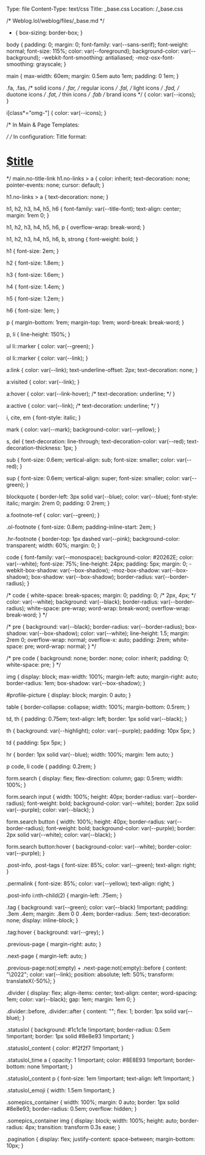 Type: file
Content-Type: text/css
Title: _base.css
Location: /_base.css

/* Weblog.lol/weblog/files/_base.md */
* {
  box-sizing: border-box;
}

body {
  padding: 0;
  margin: 0;
  font-family: var(--sans-serif);
  font-weight: normal;
  font-size: 115%;
  color: var(--foreground);
  background-color: var(--background);
  -webkit-font-smoothing: antialiased;
  -moz-osx-font-smoothing: grayscale;
}

main {
  max-width: 60em;
  margin: 0.5em auto 1em;
  padding: 0 1em;
}

.fa,
.fas,  /* solid icons */
.far,  /* regular icons */
.fal,  /* light icons */
.fad,  /* duotone icons */
.fat,  /* thin icons */
.fab   /* brand icons */ {
  color: var(--icons);
}

i[class*="omg-"] {
  color: var(--icons);
}

/* In Main & Page Templates: <main class="no-title-link"> */
/* In configuration: Title format: <h1 class="no-links"><a href="$location">$title</a></h1> */
main.no-title-link h1.no-links > a {
  color: inherit;
  text-decoration: none;
  pointer-events: none;
  cursor: default;
}

h1.no-links > a {
  text-decoration: none;
}

h1,
h2,
h3,
h4,
h5,
h6 {
  font-family: var(--title-font);
  text-align: center;
  margin: 1rem 0;
}

h1,
h2,
h3,
h4,
h5,
h6,
p {
  overflow-wrap: break-word;
}

h1,
h2,
h3,
h4,
h5,
h6,
b,
strong {
  font-weight: bold;
}

h1 {
  font-size: 2em;
}

h2 {
  font-size: 1.8em;
}

h3 {
  font-size: 1.6em;
}

h4 {
  font-size: 1.4em;
}

h5 {
  font-size: 1.2em;
}

h6 {
  font-size: 1em;
}

p {
  margin-bottom: 1rem;
  margin-top: 1rem;
  word-break: break-word;
}

p,
li {
  line-height: 150%;
}

ul li::marker {
  color: var(--green);
}

ol li::marker {
  color: var(--link);
}

a:link {
  color: var(--link);
  text-underline-offset: 2px;
  text-decoration: none;
}

a:visited {
  color: var(--link);
}

a:hover {
  color: var(--link-hover);
/*  text-decoration: underline; */
}

a:active {
  color: var(--link);
/*  text-decoration: underline; */
}

i,
cite,
em {
  font-style: italic;
}

mark {
  color: var(--mark);
  background-color: var(--yellow);
}

s,
del {
  text-decoration: line-through;
  text-decoration-color: var(--red);
  text-decoration-thickness: 1px;
}

sub {
  font-size: 0.6em;
  vertical-align: sub;
  font-size: smaller;
  color: var(--red);
}

sup {
  font-size: 0.6em;
  vertical-align: super;
  font-size: smaller;
  color: var(--green);
}

blockquote {
  border-left: 3px solid var(--blue);
  color: var(--blue);
  font-style: italic;
  margin: 2rem 0;
  padding: 0 2rem;
}

a.footnote-ref {
  color: var(--green);
}

.ol-footnote {
  font-size: 0.8em;
  padding-inline-start: 2em;
}

.hr-footnote {
  border-top: 1px dashed var(--pink);
  background-color: transparent;
  width: 60%;
  margin: 0;
}

code {
  font-family: var(--monospace);
  background-color: #20262E;
  color: var(--white);
  font-size: 75%;
  line-height: 24px;
  padding: 5px;
  margin: 0;
  -webkit-box-shadow: var(--box-shadow);
  -moz-box-shadow: var(--box-shadow);
  box-shadow: var(--box-shadow);
  border-radius: var(--border-radius);
}

/* code {
  white-space: break-spaces;
  margin: 0;
  padding: 0; /* 2px, 4px; */
  color: var(--white);
  background: var(--black);
  border-radius: var(--border-radius);
  white-space: pre-wrap;
  word-wrap: break-word;
  overflow-wrap: break-word;
} */

/* pre {
  background: var(--black);
  border-radius: var(--border-radius);
  box-shadow: var(--box-shadow);
  color: var(--white);
  line-height: 1.5;
  margin: 2rem 0;
  overflow-wrap: normal;
  overflow-x: auto;
  padding: 2rem;
  white-space: pre;
  word-wrap: normal;
} */

/* pre code {
  background: none;
  border: none;
  color: inherit;
  padding: 0;
  white-space: pre;
} */

img {
  display: block;
  max-width: 100%;
  margin-left: auto;
  margin-right: auto;
  border-radius: 1em;
  box-shadow: var(--box-shadow);
}

#profile-picture {
  display: block;
  margin: 0 auto;
}

table {
  border-collapse: collapse;
  width: 100%;
  margin-bottom: 0.5rem;
}

td,
th {
  padding: 0.75em;
  text-align: left;
  border: 1px solid var(--black);
}

th {
  background: var(--highlight);
  color: var(--purple);
  padding: 10px 5px;
}

td {
  padding: 5px 5px;
}

hr {
  border: 1px solid var(--blue);
  width: 100%;
  margin: 1em auto;
}

p code,
li code {
  padding: 0.2rem;
}

form.search {
  display: flex;
  flex-direction: column;
  gap: 0.5rem;
  width: 100%;
}

form.search input {
  width: 100%;
  height: 40px;
  border-radius: var(--border-radius);
  font-weight: bold;
  background-color: var(--white);
  border: 2px solid var(--purple);
  color: var(--black);
}

form.search button {
  width: 100%;
  height: 40px;
  border-radius: var(--border-radius);
  font-weight: bold;
  background-color: var(--purple);
  border: 2px solid var(--white);
  color: var(--black);
}

form.search button:hover {
  background-color: var(--white);
  border-color: var(--purple);
}

.post-info,
.post-tags {
  font-size: 85%;
  color: var(--green);
  text-align: right;
}

.permalink {
  font-size: 85%;
  color: var(--yellow);
  text-align: right;
}

.post-info i:nth-child(2) {
  margin-left: .75em;
}

.tag {
  background: var(--green);
  color: var(--black) !important;
  padding: .3em .4em;
  margin: .8em 0 0 .4em;
  border-radius: .5em;
  text-decoration: none;
  display: inline-block;
}

.tag:hover {
  background: var(--grey);
}

.previous-page {
  margin-right: auto;
}

.next-page {
  margin-left: auto;
}

.previous-page:not(:empty) + .next-page:not(:empty)::before {
  content: "\2022";
  color: var(--link);
  position: absolute;
  left: 50%;
  transform: translateX(-50%);
}

.divider {
  display: flex;
  align-items: center;
  text-align: center;
  word-spacing: 1em;
  color: var(--black);
  gap: 1em;
  margin: 1em 0;
}

.divider::before,
.divider::after {
  content: "";
  flex: 1;
  border: 1px solid var(--blue);
}

.statuslol {
  background: #1c1c1e !important;
  border-radius: 0.5em !important;
  border: 1px solid #8e8e93 !important;
}

.statuslol_content {
  color: #f2f2f7 !important;
}

.statuslol_time a {
  opacity: 1 !important;
  color: #8E8E93 !important;
  border-bottom: none !important;
}

.statuslol_content p {
  font-size: 1em !important;
  text-align: left !important;
}

.statuslol_emoji {
  width: 1.5em !important;
}

.somepics_container {
  width: 100%;
  margin: 0 auto;
  border: 1px solid #8e8e93;
  border-radius: 0.5em;
  overflow: hidden;
}

.somepics_container img {
  display: block;
  width: 100%;
  height: auto;
  border-radius: 4px;
  transition: transform 0.3s ease;
}

.pagination {
  display: flex;
  justify-content: space-between;
  margin-bottom: 10px;
}
